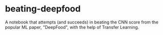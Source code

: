 # beating-deepfood
A notebook that attempts (and succeeds) in beating the CNN score from the popular ML paper, "DeepFood", with the help of Transfer Learning.
